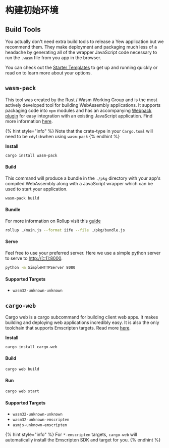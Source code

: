 # 构建初始环境

## Build Tools

You actually don't need extra build tools to release a Yew application but we recommend them. They make deployment and packaging much less of a headache by generating all of the wrapper JavaScript code necessary to run the `.wasm` file from you app in the browser. 

You can check out the [Starter Templates](starter-templates.md) to get up and running quickly or read on to learn more about your options.

## `wasm-pack`

This tool was created by the Rust / Wasm Working Group and is the most actively developed tool for building WebAssembly applications. It supports packaging code into `npm` modules and has an accompanying [Webpack plugin](https://github.com/wasm-tool/wasm-pack-plugin) for easy integration with an existing JavaScript application. Find more information [here](https://rustwasm.github.io/docs/wasm-pack/introduction.html).

{% hint style="info" %}
Note that the crate-type in your `Cargo.toml` will need to be `cdylib`when using `wasm-pack`
{% endhint %}

**Install**

```bash
cargo install wasm-pack
```

#### Build

This command will produce a bundle in the `./pkg` directory with your app's compiled WebAssembly along with a JavaScript wrapper which can be used to start your application.

```bash
wasm-pack build
```

#### Bundle

For more information on Rollup visit this [guide](https://rollupjs.org/guide/en/#quick-start)

```bash
rollup ./main.js --format iife --file ./pkg/bundle.js
```

#### Serve

Feel free to use your preferred server. Here we use a simple python server to serve to [http://\[::1\]:8000](http://[::1]:8000).

```bash
python -m SimpleHTTPServer 8080
```

#### Supported Targets

* `wasm32-unknown-unknown`

## `cargo-web`

Cargo web is a cargo subcommand for building client web apps. It makes building and deploying web applications incredibly easy. It is also the only toolchain that supports Emscripten targets. Read more [here](https://github.com/koute/cargo-web).

**Install**

```bash
cargo install cargo-web
```

#### Build

```bash
cargo web build
```

#### Run

```bash
cargo web start
```

#### Supported Targets

* `wasm32-unknown-unknown`
* `wasm32-unknown-emscripten`
* `asmjs-unknown-emscripten`

{% hint style="info" %}
For `*-emscripten` targets, `cargo-web` will automatically install the Emscripten SDK and target for you.
{% endhint %}

